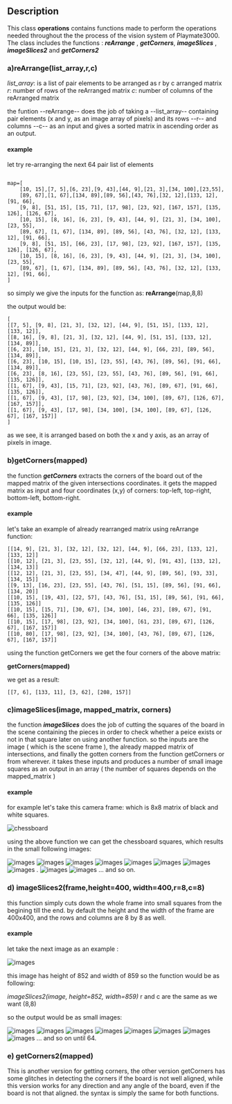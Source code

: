 ## Description
This class **operations** contains functions made to perform the operations needed throughout 
the the process of the vision system of Playmate3000.
The class includes the functions : ***reArrange*** , ***getCorners***,  ***imageSlices*** , ***imageSlices2*** and ***getCorners2***

### a)reArrange(list_array,r,c)
*list_array*: is a list of pair elements to be arranged as r by c arranged matrix
*r*: number of rows of the reArranged matrix 
*c*: number of columns of the reArranged matrix

the funtion --reArrange-- does the job of taking a --list_array-- containing pair elements (x and y, as an image array of pixels)
and its rows --r-- and columns --c-- as an input and gives a sorted matrix in ascending order as an output.

#### example
let try re-arranging the next 64 pair list of elements
```

map=[
    [10, 15],[7, 5],[6, 23],[9, 43],[44, 9],[21, 3],[34, 100],[23,55],
    [89, 67],[1, 67],[134, 89],[89, 56],[43, 76],[32, 12],[133, 12],[91, 66],
    [9, 8], [51, 15], [15, 71], [17, 98], [23, 92], [167, 157], [135, 126], [126, 67],
    [10, 15], [8, 16], [6, 23], [9, 43], [44, 9], [21, 3], [34, 100], [23, 55],
    [89, 67], [1, 67], [134, 89], [89, 56], [43, 76], [32, 12], [133, 12], [91, 66],
    [9, 8], [51, 15], [66, 23], [17, 98], [23, 92], [167, 157], [135, 126], [126, 67],
    [10, 15], [8, 16], [6, 23], [9, 43], [44, 9], [21, 3], [34, 100], [23, 55],
    [89, 67], [1, 67], [134, 89], [89, 56], [43, 76], [32, 12], [133, 12], [91, 66],
]
```

so simply we give the inputs for the function as: **reArrange**(map,8,8)

the output would be:
```
[
[[7, 5], [9, 8], [21, 3], [32, 12], [44, 9], [51, 15], [133, 12], [133, 12]],
[[8, 16], [9, 8], [21, 3], [32, 12], [44, 9], [51, 15], [133, 12], [134, 89]],
[[6, 23], [10, 15], [21, 3], [32, 12], [44, 9], [66, 23], [89, 56], [134, 89]],
[[6, 23], [10, 15], [10, 15], [23, 55], [43, 76], [89, 56], [91, 66], [134, 89]],
[[6, 23], [8, 16], [23, 55], [23, 55], [43, 76], [89, 56], [91, 66], [135, 126]],
[[1, 67], [9, 43], [15, 71], [23, 92], [43, 76], [89, 67], [91, 66], [135, 126]], 
[[1, 67], [9, 43], [17, 98], [23, 92], [34, 100], [89, 67], [126, 67], [167, 157]],
[[1, 67], [9, 43], [17, 98], [34, 100], [34, 100], [89, 67], [126, 67], [167, 157]]
]
```


as we see, it is arranged based on both the x and y axis, as an array of pixels in image.



### b)getCorners(mapped)
the function ***getCorners*** extracts the corners of the board out of the mapped matrix of the given intersections coordinates.
it gets the mapped matrix as input and four coordinates (x,y) of corners: top-left, top-right, bottom-left, bottom-right.

#### example

let's take an example of already rearranged matrix using reArrange function: 
```
[[14, 9], [21, 3], [32, 12], [32, 12], [44, 9], [66, 23], [133, 12], [133, 12]]
[[10, 12], [21, 3], [23, 55], [32, 12], [44, 9], [91, 43], [133, 12], [134, 13]]
[[12, 12], [21, 3], [23, 55], [34, 47], [44, 9], [89, 56], [93, 33], [134, 15]]
[[9, 13], [16, 23], [23, 55], [43, 76], [51, 15], [89, 56], [91, 66], [134, 20]]
[[10, 15], [19, 43], [22, 57], [43, 76], [51, 15], [89, 56], [91, 66], [135, 126]]
[[10, 15], [15, 71], [30, 67], [34, 100], [46, 23], [89, 67], [91, 66], [135, 126]]
[[10, 15], [17, 98], [23, 92], [34, 100], [61, 23], [89, 67], [126, 67], [167, 157]]
[[10, 80], [17, 98], [23, 92], [34, 100], [43, 76], [89, 67], [126, 67], [167, 157]]
```

using the function getCorners we get the four corners of the above matrix:

**getCorners(mapped)**

we get as a result:
```
[[7, 6], [133, 11], [3, 62], [208, 157]]
```

### c)imageSlices(image, mapped_matrix, corners)

the function ***imageSlices*** does the job of cutting the squares of the board in the scene containing the pieces in order to check 
whether a peice exists or not in that square later on using another function. 
so the inputs are the image ( which is the scene frame ), the already mapped matrix of intersections, and finally the gotten corners from the function getCorners or from wherever.
it takes these inputs and produces a number of small image squares as an output in an array ( the number of squares depends on the mapped_matrix ) 

#### example
for example let's take this camera frame:
which is 8x8 matrix of black and white squares.

![chessboard](images/frame.png)

using the above function we can get the chessboard squares, which results in the small following images:

![images](images/small_imgs/333400.png)     ![images](images/small_imgs/333401.png)  ![images](images/small_imgs/333402.png) ![images](images/small_imgs/333403.png)  ![images](images/small_imgs/333404.png) ![images](images/small_imgs/333405.png) ![images](images/small_imgs/333406.png) ![images](images/small_imgs/333407.png)
.
![images](images/small_imgs/333410.png)  ![images](images/small_imgs/333411.png)
... and so on.

### d) imageSlices2(frame,height=400, width=400,r=8,c=8)

this function simply cuts down the whole frame into small squares from the begining till the end.
by default the height and the width of the frame are 400x400, and the rows and columns are 8 by 8 as well.

#### example

let take the next image as an example :

![images](images/2NN.png)

this image has height of 852 and width of 859
so the function would be as following:

*imageSlices2(image, height=852, width=859)* 
r and c are the same as we want (8,8)

so the output would be as small images:

![images](images/small_imgs/00.png)     ![images](images/small_imgs/01.png)  ![images](images/small_imgs/02.png) ![images](images/small_imgs/03.png)  ![images](images/small_imgs/04.png) ![images](images/small_imgs/05.png) ![images](images/small_imgs/06.png) ![images](images/small_imgs/07.png) 
... and so on until 64.


### e) getCorners2(mapped)

This is another version for getting corners, the other version getCorners has some glitches in detecting the corners if the board is not well aligned, while this version works for any direction and any angle of the board, even if the board is not that aligned. 
the syntax is simply the same for both functions.










